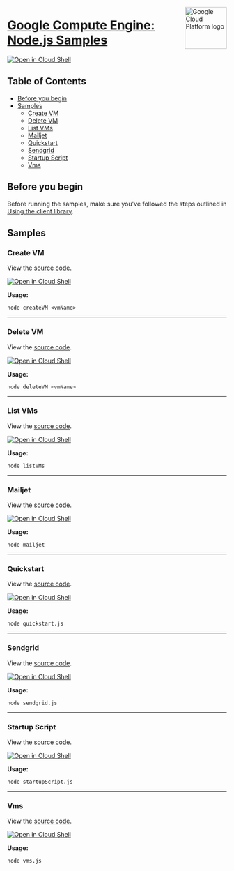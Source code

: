[//]: # "This README.md file is auto-generated, all changes to this file will be lost."
[//]: # "To regenerate it, use `python -m synthtool`."
<img src="https://avatars2.githubusercontent.com/u/2810941?v=3&s=96" alt="Google Cloud Platform logo" title="Google Cloud Platform" align="right" height="96" width="96"/>

# [Google Compute Engine: Node.js Samples](https://github.com/googleapis/nodejs-compute)

[![Open in Cloud Shell][shell_img]][shell_link]



## Table of Contents

* [Before you begin](#before-you-begin)
* [Samples](#samples)
  * [Create VM](#create-vm)
  * [Delete VM](#delete-vm)
  * [List VMs](#list-vms)
  * [Mailjet](#mailjet)
  * [Quickstart](#quickstart)
  * [Sendgrid](#sendgrid)
  * [Startup Script](#startup-script)
  * [Vms](#vms)

## Before you begin

Before running the samples, make sure you've followed the steps outlined in
[Using the client library](https://github.com/googleapis/nodejs-compute#using-the-client-library).

## Samples



### Create VM

View the [source code](https://github.com/googleapis/nodejs-compute/blob/master/samples/createVM.js).

[![Open in Cloud Shell][shell_img]](https://console.cloud.google.com/cloudshell/open?git_repo=https://github.com/googleapis/nodejs-compute&page=editor&open_in_editor=samples/createVM.js,samples/README.md)

__Usage:__


`node createVM <vmName>`


-----




### Delete VM

View the [source code](https://github.com/googleapis/nodejs-compute/blob/master/samples/deleteVM.js).

[![Open in Cloud Shell][shell_img]](https://console.cloud.google.com/cloudshell/open?git_repo=https://github.com/googleapis/nodejs-compute&page=editor&open_in_editor=samples/deleteVM.js,samples/README.md)

__Usage:__


`node deleteVM <vmName>`


-----




### List VMs

View the [source code](https://github.com/googleapis/nodejs-compute/blob/master/samples/listVMs.js).

[![Open in Cloud Shell][shell_img]](https://console.cloud.google.com/cloudshell/open?git_repo=https://github.com/googleapis/nodejs-compute&page=editor&open_in_editor=samples/listVMs.js,samples/README.md)

__Usage:__


`node listVMs`


-----




### Mailjet

View the [source code](https://github.com/googleapis/nodejs-compute/blob/master/samples/mailjet.js).

[![Open in Cloud Shell][shell_img]](https://console.cloud.google.com/cloudshell/open?git_repo=https://github.com/googleapis/nodejs-compute&page=editor&open_in_editor=samples/mailjet.js,samples/README.md)

__Usage:__


`node mailjet`


-----




### Quickstart

View the [source code](https://github.com/googleapis/nodejs-compute/blob/master/samples/quickstart.js).

[![Open in Cloud Shell][shell_img]](https://console.cloud.google.com/cloudshell/open?git_repo=https://github.com/googleapis/nodejs-compute&page=editor&open_in_editor=samples/quickstart.js,samples/README.md)

__Usage:__


`node quickstart.js`


-----




### Sendgrid

View the [source code](https://github.com/googleapis/nodejs-compute/blob/master/samples/sendgrid.js).

[![Open in Cloud Shell][shell_img]](https://console.cloud.google.com/cloudshell/open?git_repo=https://github.com/googleapis/nodejs-compute&page=editor&open_in_editor=samples/sendgrid.js,samples/README.md)

__Usage:__


`node sendgrid.js`


-----




### Startup Script

View the [source code](https://github.com/googleapis/nodejs-compute/blob/master/samples/startupScript.js).

[![Open in Cloud Shell][shell_img]](https://console.cloud.google.com/cloudshell/open?git_repo=https://github.com/googleapis/nodejs-compute&page=editor&open_in_editor=samples/startupScript.js,samples/README.md)

__Usage:__


`node startupScript.js`


-----




### Vms

View the [source code](https://github.com/googleapis/nodejs-compute/blob/master/samples/vms.js).

[![Open in Cloud Shell][shell_img]](https://console.cloud.google.com/cloudshell/open?git_repo=https://github.com/googleapis/nodejs-compute&page=editor&open_in_editor=samples/vms.js,samples/README.md)

__Usage:__


`node vms.js`






[shell_img]: https://gstatic.com/cloudssh/images/open-btn.png
[shell_link]: https://console.cloud.google.com/cloudshell/open?git_repo=https://github.com/googleapis/nodejs-compute&page=editor&open_in_editor=samples/README.md
[product-docs]: https://cloud.google.com/compute